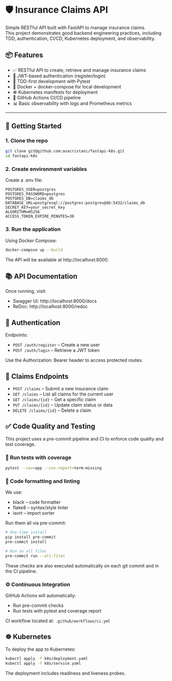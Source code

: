 # 🛡️ Insurance Claims API

Simple RESTful API built with FastAPI to manage insurance claims.  
This project demonstrates good backend engineering practices, including TDD, authentication, CI/CD, Kubernetes deployment, and observability.


## 📦 Features

- ✅ RESTful API to create, retrieve and manage insurance claims
- 🔐 JWT-based authentication (register/login)
- 🧪 TDD-first development with Pytest
- 🐳 Docker + docker-compose for local development
- ☸️ Kubernetes manifests for deployment
- 🔁 GitHub Actions CI/CD pipeline
- 📊 Basic observability with logs and Prometheus metrics

---

## 🚀 Getting Started

### 1. Clone the repo

```bash
git clone git@github.com:asacristani/fastapi-k8s.git
cd fastapi-k8s
```

### 2. Create environment variables

Create a .env file:

```env
POSTGRES_USER=postgres
POSTGRES_PASSWORD=postgres
POSTGRES_DB=claims_db
DATABASE_URL=postgresql://postgres:postgres@db:5432/claims_db
SECRET_KEY=your_secret_key
ALGORITHM=HS256
ACCESS_TOKEN_EXPIRE_MINUTES=30
```


### 3. Run the application
Using Docker Compose:

```bash
docker-compose up --build
```
The API will be available at http://localhost:8000.

## 📚 API Documentation

Once running, visit:

- Swagger UI: http://localhost:8000/docs
- ReDoc: http://localhost:8000/redoc

## 🔐 Authentication

Endpoints:
- `POST /auth/register` – Create a new user
- `POST /auth/login` – Retrieve a JWT token

Use the Authorization: Bearer <token> header to access protected routes.

## 📝 Claims Endpoints

- `POST /claims` – Submit a new insurance claim
- `GET /claims` – List all claims for the current user
- `GET /claims/{id}` – Get a specific claim
- `PUT /claims/{id}` – Update claim status or data
- `DELETE /claims/{id}` – Delete a claim

## ✅ Code Quality and Testing

This project uses a pre-commit pipeline and CI to enforce code quality and test coverage.

### 🧪 Run tests with coverage

```bash
pytest --cov=app --cov-report=term-missing
```

### 🧹 Code formatting and linting
We use:

- black – code formatter
- flake8 – syntax/style linter
- isort – import sorter

Run them all via pre-commit:

```bash
# One-time install
pip install pre-commit
pre-commit install

# Run on all files
pre-commit run --all-files
```

These checks are also executed automatically on each git commit and in the CI pipeline.

### ⚙️ Continuous Integration

GitHub Actions will automatically:

- Run pre-commit checks
- Run tests with pytest and coverage report

CI workflow located at: `.github/workflows/ci.yml`

## ☸️ Kubernetes
To deploy the app to Kubernetes:

```bash
kubectl apply -f k8s/deployment.yaml
kubectl apply -f k8s/service.yaml
```

The deployment includes readiness and liveness probes.